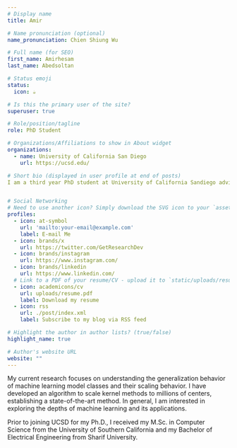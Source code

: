 ```yaml
---
# Display name
title: Amir 

# Name pronunciation (optional)
name_pronunciation: Chien Shiung Wu

# Full name (for SEO)
first_name: Amirhesam
last_name: Abedsoltan

# Status emoji
status:
  icon: ☕️

# Is this the primary user of the site?
superuser: true

# Role/position/tagline
role: PhD Student

# Organizations/Affiliations to show in About widget
organizations:
  - name: University of California San Diego
    url: https://ucsd.edu/

# Short bio (displayed in user profile at end of posts)
I am a third year PhD student at University of California Sandiego advised by Misha Belkin.


# Social Networking
# Need to use another icon? Simply download the SVG icon to your `assets/media/icons/` folder.
profiles:
  - icon: at-symbol
    url: 'mailto:your-email@example.com'
    label: E-mail Me
  - icon: brands/x
    url: https://twitter.com/GetResearchDev
  - icon: brands/instagram
    url: https://www.instagram.com/
  - icon: brands/linkedin
    url: https://www.linkedin.com/
  # Link to a PDF of your resume/CV - upload it to `static/uploads/resume.pdf`
  - icon: academicons/cv
    url: uploads/resume.pdf
    label: Download my resume
  - icon: rss
    url: ./post/index.xml
    label: Subscribe to my blog via RSS feed

# Highlight the author in author lists? (true/false)
highlight_name: true

# Author's website URL
website: ""
---
```


My current research focuses on understanding the generalization behavior of machine learning model classes and their scaling behavior. I have developed an algorithm to scale kernel methods to millions of centers, establishing a state-of-the-art method. In general, I am interested in exploring the depths of machine learning and its applications.

Prior to joining UCSD for my Ph.D., I received my M.Sc. in Computer Science from the University of Southern California and my Bachelor of Electrical Engineering from Sharif University.

